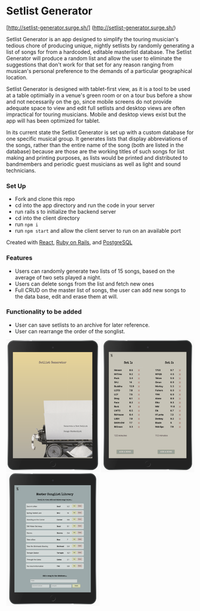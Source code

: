 # Setlist Generator

[http://setlist-generator.surge.sh/] (http://setlist-generator.surge.sh/)

Setlist Generator is an app designed to simplify the touring musician's tedious chore of producing unique, nightly setlists by randomly generating a list of songs for from a hardcoded, editable masterlist database.  The Setlist Generator will produce a random list and allow the user to eliminate the suggestions that don't work for that set for any reason ranging from musican's personal preference to the demands of a particular geographical location.  

<!-- 
A user will be able to generate a random list, rearrange it and archive the final version to a database, to help avoid song overlap at the same venue in a short period of time as well as excessive overlap of the same songs on consecutive nights in the same tour run.   -->

Setlist Generator is designed with tablet-first view, as it is a tool to be used at a table optimially in a venue's green room or on a tour bus before a show and not necessarily on the go, since mobile screens do not provide adequate space to view and edit full setlists and desktop views are often impractical for touring musicians.  Mobile and desktop views exist but the app will has been optimized for tablet. 

In its current state the Setlist Generator is set up with a custom database for one specific musical group.  It generates lists that display abbreviations of the songs, rather than the entire name of the song (both are listed in the database) because are those are the working titles of such songs for list making and printing purposes, as lists would be printed and distributed to bandmembers and  periodic guest musicians as well as light and sound technicians.


### Set Up
* Fork and clone this repo
* cd into the app directory and run the code in your server
* run rails s to initialize the backend server
* cd into the client directory
* run `npm i`
* run `npm start` and allow the client server to run on an available port


Created with [React](https://reactjs.org/), [Ruby on Rails](https://rubyonrails.org/), and [PostgreSQL](https://www.postgresql.org/)


### Features
* Users can randomly generate two lists of 15 songs, based on the average of two   sets played a night.
* Users can delete songs from the list and fetch new ones
* Full CRUD on the master list of songs, the user can add new songs to the data base, edit and erase them at will.

### Functionality to be added 
* User can save setlists to an archive for later reference.
* User can rearrange the order of the songlist.


<img src="assets/setlist_generator_pg1.png" alt="homescreen" width="250"/> 
<img src="assets/setlist_generator_pg2.png" alt="generated lists" width="250"/> 
<img src="assets/setlist_generator_pg3.png" alt="masterlist" width="250"/> 



